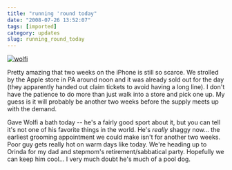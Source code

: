 ```yaml
---
title: "running 'round today"
date: "2008-07-26 13:52:07"
tags: [imported]
category: updates
slug: running_round_today
---
```


<a href="http://www.flickr.com/photos/markphilpot/2581759259/"><img src="http://farm4.static.flickr.com/3075/2581759259_048f1367b4.jpg?v=0" alt="wolfi" class="aligncenter"/></a>

Pretty amazing that two weeks on the iPhone is still so scarce. We strolled by the Apple store in PA around noon and it was already sold out for the day (they apparently handed out claim tickets to avoid having a long line). I don't have the patience to do more than just walk into a store and pick one up. My guess is it will probably be another two weeks before the supply meets up with the demand.

Gave Wolfi a bath today -- he's a fairly good sport about it, but you can tell it's not one of his favorite things in the world. He's <em>really</em> shaggy now... the earliest grooming appointment we could make isn't for another two weeks. Poor guy gets really hot on warm days like today. We're heading up to Orinda for my dad and stepmom's retirement/sabbatical party. Hopefully we can keep him cool... I very much doubt he's much of a pool dog.
